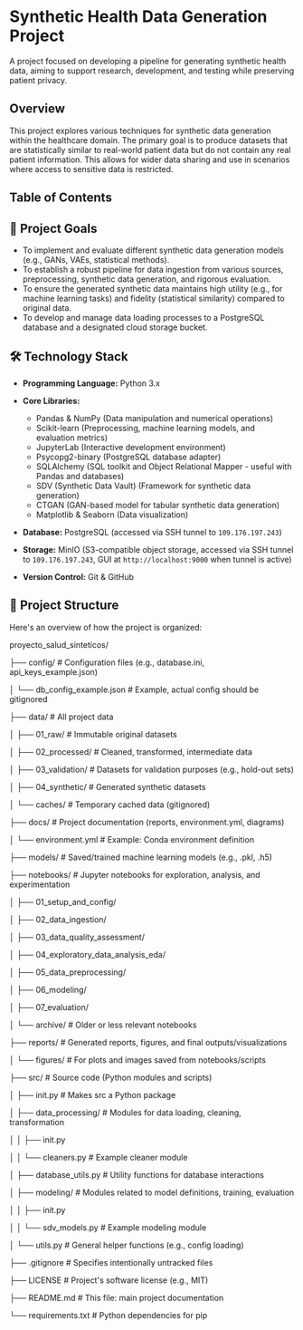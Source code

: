 # Synthetic Health Data Generation Project

A project focused on developing a pipeline for generating synthetic health data, aiming to support research, development, and testing while preserving patient privacy.

## Overview

This project explores various techniques for synthetic data generation within the healthcare domain. The primary goal is to produce datasets that are statistically similar to real-world patient data but do not contain any real patient information. This allows for wider data sharing and use in scenarios where access to sensitive data is restricted.

## Table of Contents 

## 🎯 Project Goals

* To implement and evaluate different synthetic data generation models (e.g., GANs, VAEs, statistical methods).
* To establish a robust pipeline for data ingestion from various sources, preprocessing, synthetic data generation, and rigorous evaluation.
* To ensure the generated synthetic data maintains high utility (e.g., for machine learning tasks) and fidelity (statistical similarity) compared to original data.
* To develop and manage data loading processes to a PostgreSQL database and a designated cloud storage bucket.


## 🛠️ Technology Stack

* **Programming Language:** Python 3.x
* **Core Libraries:**

    * Pandas & NumPy (Data manipulation and numerical operations)
    * Scikit-learn (Preprocessing, machine learning models, and evaluation metrics)
    * JupyterLab (Interactive development environment)
    * Psycopg2-binary (PostgreSQL database adapter)
    * SQLAlchemy (SQL toolkit and Object Relational Mapper - useful with Pandas and databases)
    * SDV (Synthetic Data Vault) (Framework for synthetic data generation)
    * CTGAN (GAN-based model for tabular synthetic data generation)
    * Matplotlib & Seaborn (Data visualization)
    
   
    
* **Database:** PostgreSQL (accessed via SSH tunnel to `109.176.197.243`)

* **Storage:** MinIO (S3-compatible object storage, accessed via SSH tunnel to `109.176.197.243`, GUI at `http://localhost:9000` when tunnel is active)

* **Version Control:** Git & GitHub

## 📂 Project Structure

Here's an overview of how the project is organized:


proyecto_salud_sinteticos/ 

├── config/                                  # Configuration files (e.g., database.ini, api_keys_example.json)

│   └── db_config_example.json               # Example, actual config should be gitignored

├── data/                                    # All project data

│   ├── 01_raw/                              # Immutable original datasets

│   ├── 02_processed/                        # Cleaned, transformed, intermediate data

│   ├── 03_validation/                       # Datasets for validation purposes (e.g., hold-out sets)

│   ├── 04_synthetic/                        # Generated synthetic datasets

│   └── caches/                              # Temporary cached data (gitignored)

├── docs/                                    # Project documentation (reports, environment.yml, diagrams)

│   └── environment.yml                      # Example: Conda environment definition

├── models/                                  # Saved/trained machine learning models (e.g., .pkl, .h5)

├── notebooks/                               # Jupyter notebooks for exploration, analysis, and experimentation

│   ├── 01_setup_and_config/

│   ├── 02_data_ingestion/

│   ├── 03_data_quality_assessment/

│   ├── 04_exploratory_data_analysis_eda/

│   ├── 05_data_preprocessing/

│   ├── 06_modeling/

│   ├── 07_evaluation/

│   └── archive/                            # Older or less relevant notebooks

├── reports/                                # Generated reports, figures, and final outputs/visualizations

│   └── figures/                            # For plots and images saved from notebooks/scripts

├── src/                                    # Source code (Python modules and scripts)

│   ├── init.py                             # Makes src a Python package

│   ├── data_processing/                    # Modules for data loading, cleaning, transformation

│   │   ├── init.py

│   │   └── cleaners.py                     # Example cleaner module

│   ├── database_utils.py                   # Utility functions for database interactions

│   ├── modeling/                           # Modules related to model definitions, training, evaluation

│   │   ├── init.py

│   │   └── sdv_models.py                   # Example modeling module

│   └── utils.py                            # General helper functions (e.g., config loading)

├── .gitignore                              # Specifies intentionally untracked files

├── LICENSE                                 # Project's software license (e.g., MIT)

├── README.md                               # This file: main project documentation

└── requirements.txt                        # Python dependencies for pip